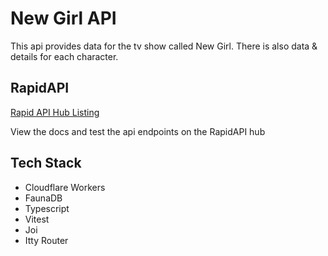 # New Girl API

This api provides data for the tv show called New Girl. There is also data & details for each character.

## RapidAPI

[Rapid API Hub Listing](https://rapidapi.com/jlong4223/api/new-girl)

View the docs and test the api endpoints on the RapidAPI hub

## Tech Stack

- Cloudflare Workers
- FaunaDB
- Typescript
- Vitest
- Joi
- Itty Router
